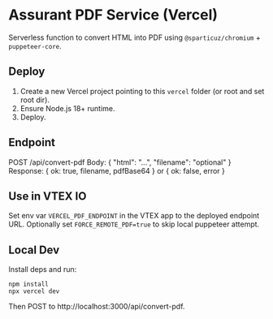 # Assurant PDF Service (Vercel)

Serverless function to convert HTML into PDF using `@sparticuz/chromium` + `puppeteer-core`.

## Deploy
1. Create a new Vercel project pointing to this `vercel` folder (or root and set root dir).
2. Ensure Node.js 18+ runtime.
3. Deploy.

## Endpoint
POST /api/convert-pdf
Body: { "html": "<html>...</html>", "filename": "optional" }
Response: { ok: true, filename, pdfBase64 } or { ok: false, error }

## Use in VTEX IO
Set env var `VERCEL_PDF_ENDPOINT` in the VTEX app to the deployed endpoint URL.
Optionally set `FORCE_REMOTE_PDF=true` to skip local puppeteer attempt.

## Local Dev
Install deps and run:
```
npm install
npx vercel dev
```
Then POST to http://localhost:3000/api/convert-pdf.
